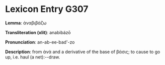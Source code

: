 # Lexicon Entry G307

**Lemma**: ἀναβιβάζω

**Transliteration (xlit)**: anabibázō

**Pronunciation**: an-ab-ee-bad'-zo

**Description**:
from ἀνά and a derivative of the base of βάσις; to cause to go up, i.e. haul (a net):--draw.
